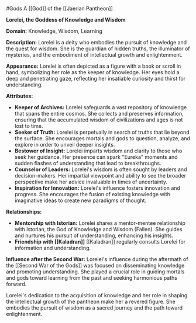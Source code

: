 #Gods 
A [[God]] of the [[Jaerian Pantheon]]

**Lorelei, the Goddess of Knowledge and Wisdom**

**Domain:** Knowledge, Wisdom, Learning

**Description:**
Lorelei is a deity who embodies the pursuit of knowledge and the quest for wisdom. She is the guardian of hidden truths, the illuminator of mysteries, and the embodiment of intellectual growth and enlightenment.

**Appearance:**
Lorelei is often depicted as a figure with a book or scroll in hand, symbolizing her role as the keeper of knowledge. Her eyes hold a deep and penetrating gaze, reflecting her insatiable curiosity and thirst for understanding.

**Attributes:**
- **Keeper of Archives:** Lorelei safeguards a vast repository of knowledge that spans the entire cosmos. She collects and preserves information, ensuring that the accumulated wisdom of civilizations and ages is not lost to time.
- **Seeker of Truth:** Lorelei is perpetually in search of truths that lie beyond the surface. She encourages mortals and gods to question, analyze, and explore in order to unveil deeper insights.
- **Bestower of Insight:** Lorelei imparts wisdom and clarity to those who seek her guidance. Her presence can spark "Eureka" moments and sudden flashes of understanding that lead to breakthroughs.
- **Counselor of Leaders:** Lorelei's wisdom is often sought by leaders and decision-makers. Her impartial viewpoint and ability to see the broader perspective make her advice invaluable in times of uncertainty.
- **Inspiration for Innovation:** Lorelei's influence fosters innovation and progress. She encourages the fusion of existing knowledge with imaginative ideas to create new paradigms of thought.

**Relationships:**
- **Mentorship with Istorian:** Lorelei shares a mentor-mentee relationship with Istorian, the God of Knowledge and Wisdom (Fallen). She guides and nurtures his pursuit of understanding, enhancing his insights.
- **Friendship with [[Kaladran]]** [[Kaladran]] regularly consults Lorelei for information and understanding.

**Influence after the Second War:**
Lorelei's influence during the aftermath of the [[Second War of the Gods]] was focused on disseminating knowledge and promoting understanding. She played a crucial role in guiding mortals and gods toward learning from the past and seeking harmonious paths forward.

Lorelei's dedication to the acquisition of knowledge and her role in shaping the intellectual growth of the pantheon make her a revered figure. She embodies the pursuit of wisdom as a sacred journey and the path toward enlightenment.